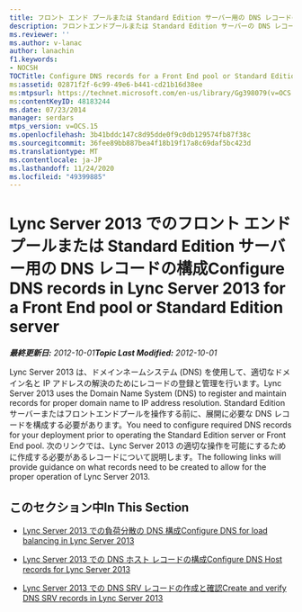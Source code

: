 ```yaml
---
title: フロント エンド プールまたは Standard Edition サーバー用の DNS レコードの構成
description: フロントエンドプールまたは Standard Edition サーバーの DNS レコードを構成します。
ms.reviewer: ''
ms.author: v-lanac
author: lanachin
f1.keywords:
- NOCSH
TOCTitle: Configure DNS records for a Front End pool or Standard Edition server
ms:assetid: 02871f2f-6c99-49e6-b441-cd21b16d38ee
ms:mtpsurl: https://technet.microsoft.com/en-us/library/Gg398079(v=OCS.15)
ms:contentKeyID: 48183244
ms.date: 07/23/2014
manager: serdars
mtps_version: v=OCS.15
ms.openlocfilehash: 3b41bddc147c8d95dde0f9c0db129574fb87f38c
ms.sourcegitcommit: 36fee89bb887bea4f18b19f17a8c69daf5bc423d
ms.translationtype: MT
ms.contentlocale: ja-JP
ms.lasthandoff: 11/24/2020
ms.locfileid: "49399885"
---
```

# <a name="configure-dns-records-in-lync-server-2013-for-a-front-end-pool-or-standard-edition-server"></a><span data-ttu-id="e7666-103">Lync Server 2013 でのフロント エンド プールまたは Standard Edition サーバー用の DNS レコードの構成</span><span class="sxs-lookup"><span data-stu-id="e7666-103">Configure DNS records in Lync Server 2013 for a Front End pool or Standard Edition server</span></span>

<div data-xmlns="http://www.w3.org/1999/xhtml">

<div class="topic" data-xmlns="http://www.w3.org/1999/xhtml" data-msxsl="urn:schemas-microsoft-com:xslt" data-cs="https://msdn.microsoft.com/">

<div data-asp="https://msdn2.microsoft.com/asp">



</div>

<div id="mainSection">

<div id="mainBody"><span data-ttu-id="e7666-104">

<span> </span></span><span class="sxs-lookup"><span data-stu-id="e7666-104">

<span> </span></span></span>

<span data-ttu-id="e7666-105">_**最終更新日:** 2012-10-01_</span><span class="sxs-lookup"><span data-stu-id="e7666-105">_**Topic Last Modified:** 2012-10-01_</span></span>

<span data-ttu-id="e7666-106">Lync Server 2013 は、ドメインネームシステム (DNS) を使用して、適切なドメイン名と IP アドレスの解決のためにレコードの登録と管理を行います。</span><span class="sxs-lookup"><span data-stu-id="e7666-106">Lync Server 2013 uses the Domain Name System (DNS) to register and maintain records for proper domain name to IP address resolution.</span></span> <span data-ttu-id="e7666-107">Standard Edition サーバーまたはフロントエンドプールを操作する前に、展開に必要な DNS レコードを構成する必要があります。</span><span class="sxs-lookup"><span data-stu-id="e7666-107">You need to configure required DNS records for your deployment prior to operating the Standard Edition server or Front End pool.</span></span> <span data-ttu-id="e7666-108">次のリンクでは、Lync Server 2013 の適切な操作を可能にするために作成する必要があるレコードについて説明します。</span><span class="sxs-lookup"><span data-stu-id="e7666-108">The following links will provide guidance on what records need to be created to allow for the proper operation of Lync Server 2013.</span></span>

<div>

## <a name="in-this-section"></a><span data-ttu-id="e7666-109">このセクション中</span><span class="sxs-lookup"><span data-stu-id="e7666-109">In This Section</span></span>

  - [<span data-ttu-id="e7666-110">Lync Server 2013 での負荷分散の DNS 構成</span><span class="sxs-lookup"><span data-stu-id="e7666-110">Configure DNS for load balancing in Lync Server 2013</span></span>](lync-server-2013-configure-dns-for-load-balancing.md)

  - [<span data-ttu-id="e7666-111">Lync Server 2013 での DNS ホスト レコードの構成</span><span class="sxs-lookup"><span data-stu-id="e7666-111">Configure DNS Host records for Lync Server 2013</span></span>](lync-server-2013-configure-dns-host-records.md)

  - [<span data-ttu-id="e7666-112">Lync Server 2013 での DNS SRV レコードの作成と確認</span><span class="sxs-lookup"><span data-stu-id="e7666-112">Create and verify DNS SRV records in Lync Server 2013</span></span>](lync-server-2013-create-and-verify-dns-srv-records.md)

<span data-ttu-id="e7666-113"></div>

</div>

<span> </span>

</div>

</div>

</span><span class="sxs-lookup"><span data-stu-id="e7666-113"></div>

</div>

<span> </span>

</div>

</div>

</span></span></div>


